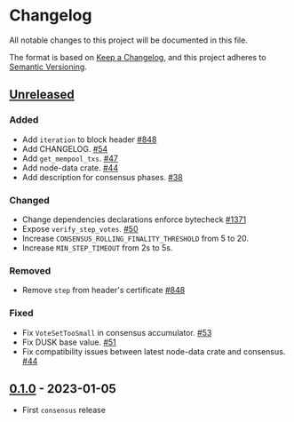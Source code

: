 # Changelog

All notable changes to this project will be documented in this file.

The format is based on [Keep a Changelog](https://keepachangelog.com/en/1.0.0/),
and this project adheres to [Semantic Versioning](https://semver.org/spec/v2.0.0.html).

## [Unreleased]

### Added

- Add `iteration` to block header [#848]
- Add CHANGELOG. [#54]
- Add `get_mempool_txs`. [#47]
- Add node-data crate. [#44]
- Add description for consensus phases. [#38]

### Changed

- Change dependencies declarations enforce bytecheck [#1371]
- Expose `verify_step_votes`. [#50]
- Increase `CONSENSUS_ROLLING_FINALITY_THRESHOLD` from 5 to 20.
- Increase `MIN_STEP_TIMEOUT` from 2s to 5s.

### Removed

- Remove `step` from header's certificate [#848]

### Fixed

- Fix `VoteSetTooSmall` in consensus accumulator. [#53]
- Fix DUSK base value. [#51]
- Fix compatibility issues between latest node-data crate and consensus. [#44]

## [0.1.0] - 2023-01-05

- First `consensus` release


[#1371]: https://github.com/dusk-network/rusk/issues/1371
[#848]: https://github.com/dusk-network/rusk/issues/848

<!-- OLD CONSENSUS REPO ISSUES -->
[#54]: https://github.com/dusk-network/consensus/issues/54
[#53]: https://github.com/dusk-network/consensus/issues/53
[#51]: https://github.com/dusk-network/consensus/issues/51
[#50]: https://github.com/dusk-network/consensus/issues/50
[#47]: https://github.com/dusk-network/consensus/issues/47
[#44]: https://github.com/dusk-network/consensus/issues/44
[#42]: https://github.com/dusk-network/consensus/issues/42
[#38]: https://github.com/dusk-network/consensus/issues/38

<!-- VERSIONS -->
[Unreleased]: https://github.com/dusk-network/consensus/compare/v0.1.0...HEAD
[0.1.0]: https://github.com/dusk-network/consensus/releases/tag/v0.1.0
